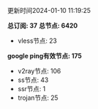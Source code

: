 更新时间2024-01-10 11:19:25

**总订阅: 37**
**总节点: 6420**
- vless节点: 23

**google ping有效节点: 175**
- v2ray节点: 106
- ss节点: 43
- ssr节点: 1
- trojan节点: 25
